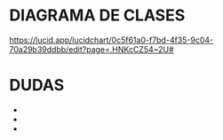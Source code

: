 # DIAGRAMA DE CLASES
https://lucid.app/lucidchart/0c5f61a0-f7bd-4f35-9c04-70a29b39ddbb/edit?page=.HNKcCZ54~2U#


# DUDAS
*

*

*
